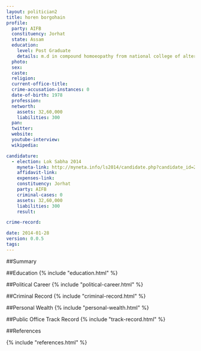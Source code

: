 ```yaml
---
layout: politician2
title: horen borgohain
profile: 
  party: AIFB
  constituency: Jorhat
  state: Assam
  education: 
    level: Post Graduate
    details: m.d in compound homoeopathy from national college of alternative medicine and compound homoeopathy guwahati open university of alternative medicine calcutta in 2008
  photo: 
  sex: 
  caste: 
  religion: 
  current-office-title: 
  crime-accusation-instances: 0
  date-of-birth: 1978
  profession: 
  networth: 
    assets: 32,60,000
    liabilities: 300
  pan: 
  twitter: 
  website: 
  youtube-interview: 
  wikipedia: 

candidature: 
  - election: Lok Sabha 2014
    myneta-link: http://myneta.info/ls2014/candidate.php?candidate_id=240
    affidavit-link: 
    expenses-link: 
    constituency: Jorhat 
    party: AIFB
    criminal-cases: 0
    assets: 32,60,000
    liabilities: 300
    result:  

crime-record: 

date: 2014-01-28
version: 0.0.5
tags: 
---
```

##Summary


##Education
{% include "education.html" %}


##Political Career
{% include "political-career.html" %}


##Criminal Record
{% include "criminal-record.html" %}


##Personal Wealth
{% include "personal-wealth.html" %}


##Public Office Track Record
{% include "track-record.html" %}


##References


{% include "references.html" %}